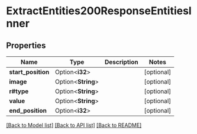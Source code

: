 # ExtractEntities200ResponseEntitiesInner

## Properties

Name | Type | Description | Notes
------------ | ------------- | ------------- | -------------
**start_position** | Option<**i32**> |  | [optional]
**image** | Option<**String**> |  | [optional]
**r#type** | Option<**String**> |  | [optional]
**value** | Option<**String**> |  | [optional]
**end_position** | Option<**i32**> |  | [optional]

[[Back to Model list]](../README.md#documentation-for-models) [[Back to API list]](../README.md#documentation-for-api-endpoints) [[Back to README]](../README.md)


